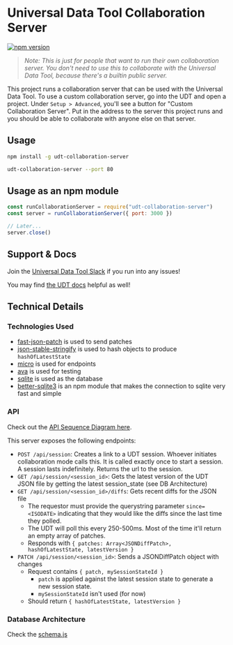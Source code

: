 # Universal Data Tool Collaboration Server

[![npm version](https://badge.fury.io/js/udt-collaboration-server.svg)](https://badge.fury.io/js/udt-collaboration-server)

> _Note: This is just for people that want to run their own collaboration server. You don't need to use
> this to collaborate with the Universal Data Tool, because there's a builtin public server._

This project runs a collaboration server that can be used with the Universal Data Tool. To use a custom collaboration server,
go into the UDT and open a project. Under `Setup > Advanced`, you'll see a button for "Custom Collaboration Server". Put in
the address to the server this project runs and you should be able to collaborate with anyone else on that server.

## Usage

```bash
npm install -g udt-collaboration-server

udt-collaboration-server --port 80
```

## Usage as an npm module

```javascript
const runCollaborationServer = require("udt-collaboration-server")
const server = runCollaborationServer({ port: 3000 })

// Later...
server.close()
```

## Support & Docs

Join the [Universal Data Tool Slack](https://universaldatatool.slack.com) if you run into any issues!

You may find [the UDT docs](https://docs.universaldatatool.com) helpful as well!

## Technical Details

### Technologies Used

- [fast-json-patch](https://www.npmjs.com/package/fast-json-patch) is used to send patches
- [json-stable-stringify](https://www.npmjs.com/package/json-stable-stringify) is used to hash objects to produce `hashOfLatestState`
- [micro](https://github.com/zeit/micro) is used for endpoints
- [ava](https://www.npmjs.com/package/ava) is used for testing
- [sqlite](https://www.sqlite.org/index.html) is used as the database
- [better-sqlite3](https://www.npmjs.com/package/better-sqlite3) is an npm module that makes the connection to sqlite very fast and simple

### API

Check out the [API Sequence Diagram here](https://github.com/UniversalDataTool/collaboration-server/blob/master/docs/sequenceDiagram-v1.png).

This server exposes the following endpoints:

- `POST /api/session`: Creates a link to a UDT session. Whoever initiates collaboration mode calls this. It is called exactly once to start a session. A session lasts indefinitely. Returns the url to the session.
- `GET /api/session/<session_id>`: Gets the latest version of the UDT JSON file by getting the latest session_state (see DB Architecture)
- `GET /api/session/<session_id>/diffs`: Gets recent diffs for the JSON file
  - The requestor must provide the querystring parameter `since=<ISODATE>` indicating that they would like the diffs since the last time they polled.
  - The UDT will poll this every 250-500ms. Most of the time it'll return an empty array of patches.
  - Responds with `{ patches: Array<JSONDiffPatch>, hashOfLatestState, latestVersion }`
- `PATCH /api/session/<session_id>`: Sends a JSONDiffPatch object with changes
  - Request contains `{ patch, mySessionStateId }`
    - `patch` is applied against the latest session state to generate a new session state.
    - `mySessionStateId` isn't used (for now)
  - Should return `{ hashOfLatestState, latestVersion }`

### Database Architecture

Check the [schema.js](https://github.com/UniversalDataTool/collaboration-server/blob/master/src/db/schema.js)
